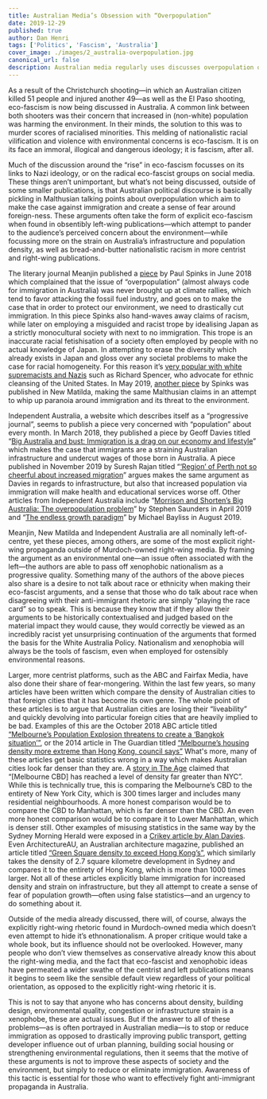 ```yaml
---
title: Australian Media’s Obsession with “Overpopulation”
date: 2019-12-29
published: true
author: Dan Henri
tags: ['Politics', 'Fascism', 'Australia']
cover_image: ./images/2_australia-overpopulation.jpg
canonical_url: false
description: Australian media regularly uses discusses overpopulation of the country. It's often a way to promote restrictions on immigration policy and indirectly make cultural critiques of immigrant populations.
---
```


As a result of the Christchurch shooting—in which an Australian citizen killed 51 people and injured another 49—as well as the El Paso shooting, eco-fascism is now being discussed in Australia. A common link between both shooters was their concern that increased in (non-white) population was harming the environment. In their minds, the solution to this was to murder scores of racialised minorities. This melding of nationalistic racial vilification and violence with environmental concerns is eco-fascism. It is on its face an immoral, illogical and dangerous ideology; it is fascism, after all. 

Much of the discussion around the “rise” in eco-fascism focusses on its links to Nazi ideology, or on the radical eco-fascist groups on social media. These things aren’t unimportant, but what’s not being discussed, outside of some smaller publications, is that Australian political discourse is basically pickling in Malthusian talking points about overpopulation which aim to make the case against immigration and create a sense of fear around foreign-ness. These arguments often take the form of explicit eco-fascism when found in obsentibly left-wing publications—which attempt to pander to the audience’s perceived concern about the environment—while focussing more on the strain on Australia’s infrastructure and population density, as well as bread-and-butter nationalistic racism in more centrist and right-wing publications.

The literary journal Meanjin published a [piece](https://meanjin.com.au/blog/the-elephant-in-the-chamber/) by Paul Spinks in June 2018 which complained that the issue of “overpopulation” (almost always code for immigration in Australia) was never brought up at climate rallies, which tend to favor attacking the fossil fuel industry, and goes on to make the case that in order to protect our environment, we need to drastically cut immigration. In this piece Spinks also hand-waves away claims of racism, while later on employing a misguided and racist trope by idealising Japan as a strictly monocultural society with next to no immigration. This trope is an inaccurate racial fetishisation of a society often employed by people with no actual knowledge of Japan. In attempting to erase the diversity which already exists in Japan and gloss over any societal problems to make the case for racial homogeneity. For this reason it’s [very popular with white supremacists and Nazis](https://www.nytimes.com/2018/01/06/opinion/sunday/alt-right-asian-fetish.html) such as Richard Spencer, who advocate for ethnic cleansing of the United States. In May 2019, [another piece](https://newmatilda.com/2019/05/16/the-green-blind-spot-on-australias-expanding-population/) by Spinks was published in New Matilda, making the same Malthusian claims in an attempt to whip up paranoia around immigration and its threat to the environment. 

Independent Australia, a website which describes itself as a “progressive journal”, seems to publish a piece very concerned with “population” about every month. In March 2018, they published a piece by Geoff Davies titled “[Big Australia and bust: Immigration is a drag on our economy and lifestyle](https://independentaustralia.net/politics/politics-display/immigration-is-a-drag-on-the-economy--and-our-lifestyle,11299)” which makes the case that immigrants are a straining Australian infrastructure and undercut wages of those born in Australia. A piece published in November 2019 by Suresh Rajan titled “[‘Region’ of Perth not so cheerful about increased migration](https://independentaustralia.net/politics/politics-display/region-of-perth-not-so-cheerful-about-increased-migration-,13278)” argues makes the same argument as Davies in regards to infrastructure, but also that increased population via immigration will make health and educational services worse off. Other articles from Independent Australia include “[Morrison and Shorten’s Big Australia: The overpopulation problem](https://independentaustralia.net/politics/politics-display/morrison-and-shortens-big-australia-the-overpopulation-problem,12584)” by Stephen Saunders in April 2019 and “[The endless growth paradigm](https://independentaustralia.net/politics/politics-display/the-endless-growth-paradigm-,13039)” by Michael Bayliss in August 2019. 

Meanjin, New Matilda and Independent Australia are all nominally left-of-centre, yet these pieces, among others, are some of the most explicit right-wing propaganda outside of Murdoch-owned right-wing media. By framing the argument as an environmental one—an issue often associated with the left—the authors are able to pass off xenophobic nationalism as a progressive quality. Something many of the authors of the above pieces also share is a desire to not talk about race or ethnicity when making their eco-fascist arguments, and a sense that those who do talk about race when disagreeing with their anti-immigrant rhetoric are simply “playing the race card” so to speak. This is because they know that if they allow their arguments to be historically contextualised and judged based on the material impact they would cause, they would correctly be viewed as an incredibly racist yet unsurprising continuation of the arguments that formed the basis for the White Australia Policy. Nationalism and xenophobia will always be the tools of fascism, even when employed for ostensibly environmental reasons. 

Larger, more centrist platforms, such as the ABC and Fairfax Media, have also done their share of fear-mongering. Within the last few years, so many articles have been written which compare the density of Australian cities to that foreign cities that it has become its own genre. The whole point of these articles is to argue that Australian cities are losing their “liveability” and quickly devolving into particular foreign cities that are heavily implied to be bad. Examples of this are the October 2018 ABC article titled [“Melbourne’s Population Explosion threatens to create a ‘Bangkok situation’”](https://www.abc.net.au/news/2018-10-15/melbourne-will-be-australias-biggest-city-which-party-has-policy/10358988), or the 2014 article in The Guardian titled [“Melbourne’s housing density more extreme than Hong Kong, council says”](https://www.theguardian.com/world/2014/jun/11/melbournes-housing-density-more-extreme-than-hong-kong-council-says) What's more, many of these articles get basic statistics wrong in a way which makes Australian cities look far denser than they are. A [story in The Age](https://www.theage.com.au/politics/victoria/population-pressure-a-fast-growing-concern-for-victorian-voters-20180614-p4zlh5.html) claimed that “[Melbourne CBD] has reached a level of density far greater than NYC”. While this is technically true, this is comparing the Melbourne’s CBD to the entirety of New York City, which is 300 times larger and includes many residential neighbourhoods. A more honest comparison would be to compare the CBD to Manhattan, which is far denser than the CBD. An even more honest comparison would be to compare it to Lower Manhattan, which is denser still. Other examples of misusing statistics in the same way by the Sydney Morning Herald were exposed in a [Crikey article by Alan Davies](https://blogs.crikey.com.au/theurbanist/2017/04/04/sydney-new-new-york/). Even ArchitectureAU, an Australian architecture magazine, published an article titled [“Green Square density to exceed Hong Kong’s”](https://architectureau.com/articles/green-square-density-to-near-hong-kongs/), which similarly takes the density of 2.7 square kilometre development in Sydney and compares it to the entirety of Hong Kong, which is more than 1000 times larger. Not all of these articles explicitly blame immigration for increased density and strain on infrastructure, but they all attempt to create a sense of fear of population growth—often using false statistics—and an urgency to do something about it.

Outside of the media already discussed, there will, of course, always the explicitly right-wing rhetoric found in Murdoch-owned media which doesn’t even attempt to hide it’s ethnonationalism. A proper critique would take a whole book, but its influence should not be overlooked. However, many people who don’t view themselves as conservative already know this about the right-wing media, and the fact that eco-fascist and xenophobic ideas have permeated a wider swathe of the centrist and left publications means it begins to seem like the sensible default view regardless of your political orientation, as opposed to the explicitly right-wing rhetoric it is.

This is not to say that anyone who has concerns about density, building design, environmental quality, congestion or infrastructure strain is a xenophobe, these are actual issues. But if the answer to all of these problems—as is often portrayed in Australian media—is to stop or reduce immigration as opposed to drastically improving public transport, getting developer influence out of urban planning, building social housing or strengthening environmental regulations, then it seems that the motive of these arguments is not to improve these aspects of society and the environment, but simply to reduce or eliminate immigration. Awareness of this tactic is essential for those who want to effectively fight anti-immigrant propaganda in Australia.
